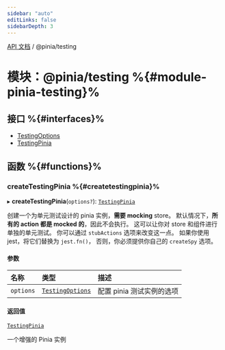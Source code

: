 ```yaml
---
sidebar: "auto"
editLinks: false
sidebarDepth: 3
---
```


[API 文档](../index.md) / @pinia/testing

# 模块：@pinia/testing %{#module-pinia-testing}%

## 接口 %{#interfaces}%

- [TestingOptions](../interfaces/pinia_testing.TestingOptions.md)
- [TestingPinia](../interfaces/pinia_testing.TestingPinia.md)

## 函数 %{#functions}%

### createTestingPinia %{#createtestingpinia}%

▸ **createTestingPinia**(`options?`): [`TestingPinia`](../interfaces/pinia_testing.TestingPinia.md)

创建一个为单元测试设计的 pinia 实例，**需要 mocking** store。
默认情况下，**所有的 action 都是 mocked 的**，因此不会执行。
这可以让你对 store 和组件进行单独的单元测试。
你可以通过 `stubActions` 选项来改变这一点。
如果你使用 jest，将它们替换为 `jest.fn()`，
否则，你必须提供你自己的 `createSpy` 选项。

#### 参数

| 名称 | 类型 | 描述 |
| :------ | :------ | :------ |
| `options` | [`TestingOptions`](../interfaces/pinia_testing.TestingOptions.md) | 配置 pinia 测试实例的选项 |

#### 返回值

[`TestingPinia`](../interfaces/pinia_testing.TestingPinia.md)

一个增强的 Pinia 实例
